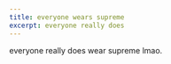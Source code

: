 ```yaml
---
title: everyone wears supreme
excerpt: everyone really does
---
```


everyone really does wear supreme lmao.
